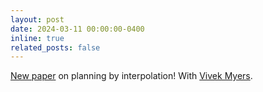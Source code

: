 ```yaml
---
layout: post
date: 2024-03-11 00:00:00-0400
inline: true
related_posts: false
---
```


[New paper](https://arxiv.org/abs/2403.04082) on planning by interpolation! With [Vivek Myers](https://people.eecs.berkeley.edu/~vmyers/).

